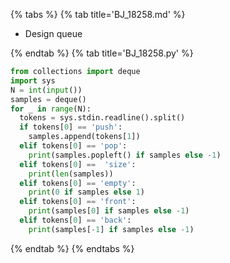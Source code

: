 {% tabs %}
{% tab title='BJ_18258.md' %}

* Design queue

{% endtab %}
{% tab title='BJ_18258.py' %}

```py
from collections import deque
import sys
N = int(input())
samples = deque()
for _ in range(N):
  tokens = sys.stdin.readline().split()
  if tokens[0] == 'push':
    samples.append(tokens[1])
  elif tokens[0] == 'pop':
    print(samples.popleft() if samples else -1)
  elif tokens[0] ==  'size':
    print(len(samples))
  elif tokens[0] == 'empty':
    print(0 if samples else 1)
  elif tokens[0] == 'front':
    print(samples[0] if samples else -1)
  elif tokens[0] == 'back':
    print(samples[-1] if samples else -1)
```

{% endtab %}
{% endtabs %}
